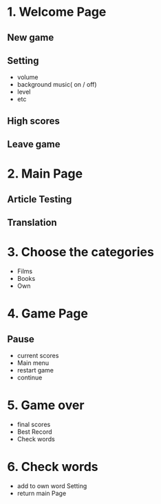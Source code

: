 # 1. Welcome Page

## New game
         
## Setting
  * volume 
  * background music( on / off)
  * level
  * etc

## High scores

##  Leave game

# 2. Main Page

## Article Testing

## Translation

# 3. Choose the categories

* Films
*  Books
*  Own

# 4. Game Page
## Pause
   * current scores
   * Main menu
   * restart game 
   * continue

# 5. Game over
* final scores
* Best Record
* Check words

# 6. Check words
 * add to own word Setting
 * return main Page



